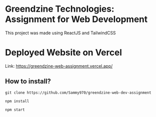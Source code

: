 # Greendzine Technologies: Assignment for Web Development

This project was made using ReactJS and TailwindCSS

# Deployed Website on Vercel

Link: https://greendzine-web-assignment.vercel.app/

## How to install?

`git clone https://github.com/Sammy970/greendzine-web-dev-assignment`

`npm install`

`npm start`
